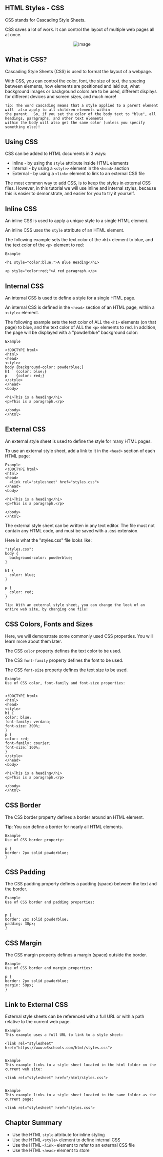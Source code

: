 HTML Styles - CSS
---




CSS stands for Cascading Style Sheets.

CSS saves a lot of work. It can control the layout of multiple web pages all at once.

<p align="center"

![image](https://user-images.githubusercontent.com/47166768/190850966-2b62f7e2-7f40-46bf-8262-b159c64f1d33.png)

</p>





What is CSS?
---
Cascading Style Sheets (CSS) is used to format the layout of a webpage.

With CSS, you can control the color, font, the size of text, the spacing between elements, how elements are positioned and laid out, what background images or background colors are to be used, different displays for different devices and screen sizes, and much more!


```
Tip: The word cascading means that a style applied to a parent element will  also apply to all children elements within 
the parent.  So, if you set the color of the body text to "blue", all headings, paragraphs, and other text elements  
within the body will also get the same color (unless you specify something else)!
```
  




Using CSS
---
CSS can be added to HTML documents in 3 ways:

- Inline - by using the `style` attribute inside HTML elements
- Internal - by using a `<style>` element in the `<head>` section
- External - by using a `<link>` element to link to an external CSS file


The most common way to add CSS, is to keep the styles in external CSS files. However, in this tutorial we will use inline and internal styles, because this is easier to demonstrate, and easier for you to try it yourself.






Inline CSS
---
An inline CSS is used to apply a unique style to a single HTML element.

An inline CSS uses the `style` attribute of an HTML element.

The following example sets the text color of the `<h1>` element to blue, and the text color of the `<p>` element to red:

    Example
    
    <h1 style="color:blue;">A Blue Heading</h1>
    
    <p style="color:red;">A red paragraph.</p>





Internal CSS
---
An internal CSS is used to define a style for a single HTML page.

An internal CSS is defined in the `<head>` section of an HTML page, within a `<style>` element.

The following example sets the text color of ALL the `<h1>` elements (on that page) to blue, and the text color of ALL the `<p>` elements to red. In addition, the page will be displayed with a "powderblue" background color: 

    Example
    
    <!DOCTYPE html>
    <html>
    <head>
    <style>
    body {background-color: powderblue;}
    h1   {color: blue;}
    p    {color: red;}
    </style>
    </head>
    <body>
    
    <h1>This is a heading</h1>
    <p>This is a paragraph.</p>
    
    </body>
    </html>
    





External CSS
---
An external style sheet is used to define the style for many HTML pages.

To use an external style sheet, add a link to it in the `<head>` section of each HTML page:

    Example
    <!DOCTYPE html>
    <html>
    <head>
      <link rel="stylesheet" href="styles.css">
    </head>
    <body>
    
    <h1>This is a heading</h1>
    <p>This is a paragraph.</p>
    
    </body>
    </html>

The external style sheet can be written in any text editor. The file must not contain any HTML code, and must be saved with a .css extension.

Here is what the "styles.css" file looks like:


    "styles.css":
    body {
      background-color: powderblue;
    }
    
    h1 {
      color: blue;
    }
    
    p {
      color: red;
    }
```
Tip: With an external style sheet, you can change the look of an entire web site, by changing one file!
```


CSS Colors, Fonts and Sizes
---
Here, we will demonstrate some commonly used CSS properties. You will learn more about them later.

The CSS `color` property defines the text color to be used.

The CSS `font-family` property defines the font to be used.

The CSS `font-size` property defines the text size to be used.

    Example
    Use of CSS color, font-family and font-size properties:


    <!DOCTYPE html>
    <html>
    <head>
    <style>
    h1 {
    color: blue;
    font-family: verdana;
    font-size: 300%;
    }
    p {
    color: red;
    font-family: courier;
    font-size: 160%;
    }
    </style>
    </head>
    <body>
    
    <h1>This is a heading</h1>
    <p>This is a paragraph.</p>
    
    </body>
    </html>

CSS Border
---
The CSS border property defines a border around an HTML element.

Tip: You can define a border for nearly all HTML elements.

    Example
    Use of CSS border property: 
    
    p {
    border: 2px solid powderblue;
    }

CSS Padding
---
The CSS padding property defines a padding (space) between the text and the border.

    Example
    Use of CSS border and padding properties:
    
    
    p {
    border: 2px solid powderblue;
    padding: 30px;
    }

CSS Margin
---
The CSS margin property defines a margin (space) outside the border.

    Example
    Use of CSS border and margin properties:
    
    p {
    border: 2px solid powderblue;
    margin: 50px;
    }

Link to External CSS
---
External style sheets can be referenced with a full URL or with a path relative to the current web page.

    Example
    This example uses a full URL to link to a style sheet:

    <link rel="stylesheet" href="https://www.w3schools.com/html/styles.css">
```
```

    Example
    This example links to a style sheet located in the html folder on the current web site: 

    <link rel="stylesheet" href="/html/styles.css">


```
```

    Example
    This example links to a style sheet located in the same folder as the current page:

    <link rel="stylesheet" href="styles.css">


Chapter Summary
---
- Use the HTML `style` attribute for inline styling
- Use the HTML `<style>` element to define internal CSS
- Use the HTML `<link>` element to refer to an external CSS file
- Use the HTML `<head>` element to store <style> and <link> elements
- Use the CSS `color` property for text colors
- Use the CSS `font-family` property for text fonts
- Use the CSS `font-size` property for text sizes
- Use the CSS `border` property for borders
- Use the CSS `padding` property for space inside the border
- Use the CSS `margin` property for space outside the border

